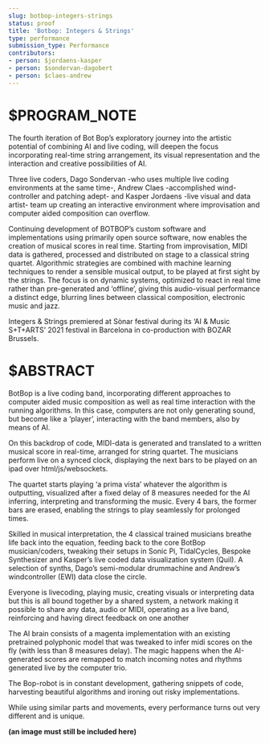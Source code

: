 ```yaml
---
slug: botbop-integers-strings
status: proof
title: 'Botbop: Integers & Strings'
type: performance
submission_type: Performance
contributors:
- person: $jordaens-kasper
- person: $sondervan-dagobert
- person: $claes-andrew
---
```


# $PROGRAM_NOTE

The fourth iteration of Bot Bop’s exploratory journey into the artistic potential of combining AI and live coding, will deepen the focus incorporating real-time string arrangement, its visual representation and the interaction and creative possibilities of AI. 

Three live coders, Dago Sondervan -who uses multiple live coding environments at the same time-, Andrew Claes -accomplished wind-controller and patching adept- and Kasper Jordaens -live visual and data artist- team up creating an interactive environment where improvisation and computer aided composition can overflow. 

Continuing development of BOTBOP’s custom software and implementations using primarily open source software, now enables the creation of musical scores in real time. Starting from improvisation, MIDI data is gathered, processed and distributed on stage to a classical string quartet. Algorithmic strategies are combined with machine learning techniques to render a sensible musical output, to be played at first sight by the strings. The focus is on dynamic systems, optimized to react in real time rather than pre-generated and ‘offline’, giving this audio-visual performance a distinct edge, blurring lines between classical composition, electronic music and jazz. 

Integers & Strings premiered at Sònar festival during its ‘AI & Music S+T+ARTS’ 2021 festival in Barcelona in co-production with BOZAR Brussels.

# $ABSTRACT

BotBop is a live coding band, incorporating different approaches to computer aided music composition as well as real time interaction with the running algorithms. In this case, computers are not only generating sound, but become like a ‘player’, interacting with the band members, also by means of AI.

On this backdrop of code, MIDI-data is generated and translated to a written musical score in real-time, arranged for string quartet. The musicians perform live on a synced clock, displaying the next bars to be played on an ipad over html/js/websockets. 

The quartet starts playing ‘a prima vista’ whatever the algorithm is outputting, visualized after a fixed delay of 8 measures needed for the AI inferring, interpreting and transforming the music. Every 4 bars, the former bars are erased, enabling the strings to play seamlessly for prolonged times. 

Skilled in musical interpretation, the 4 classical trained musicians breathe life back into the equation, feeding back to the core BotBop musician/coders, tweaking their setups in Sonic Pi, TidalCycles, Bespoke Synthesizer and Kasper’s live coded data visualization system (Quil). A selection of synths, Dago’s semi-modular drummachine and Andrew’s windcontroller (EWI) data close the circle. 

Everyone is livecoding, playing music, creating visuals or interpreting data but this is all bound together by a shared system, a network making it possible to share any data, audio or MIDI, operating as a live band, reinforcing and having direct feedback on one another 

The AI brain consists of a magenta implementation with an existing pretrained polyphonic model that was tweaked to infer midi scores on the fly (with less than 8 measures delay). The magic happens when the AI-generated scores are remapped to match incoming notes and rhythms generated live by the computer trio. 

The Bop-robot is in constant development, gathering snippets of code, harvesting beautiful algorithms and ironing out risky implementations. 

While using similar parts and movements, every performance turns out very different and is unique.

**(an image must still be included here)**